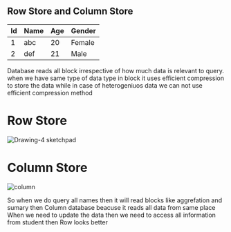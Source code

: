 ## Row Store and Column Store




| Id  | Name | Age | Gender | 
| ---- |-----|---- | ------------- |
| 1  | abc | 20 | Female | 
| 2 | def | 21  | Male |


Database reads all block irrespective of how much data is relevant to query. when we have same type of data type in block it uses efficient compression to store the data while in case of heterogeniuos data we can not use efficient compression method
# Row Store

![Drawing-4 sketchpad](https://user-images.githubusercontent.com/3725274/154220119-97ddbf62-04a0-4302-8fdb-2bcea645495a.png)

# Column Store

![column](https://user-images.githubusercontent.com/3725274/154220523-198dc851-c7ac-4bb9-ba2e-d23a3a13c225.png)


So when we do query all names then it will read blocks like aggrefation and sumary then Column database beacuse it reads all data from same place
When we need to update the data then we need to access all information from student then Row looks better
